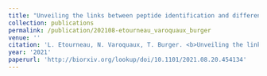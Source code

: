 ```yaml
---
title: "Unveiling the links between peptide identification and differential analysis FDR controls by means of a practical introduction to knockoff filters"
collection: publications
permalink: /publication/202108-etourneau_varoquaux_burger
venue: ''
citation: 'L. Etourneau, N. Varoquaux, T. Burger. <b>Unveiling the links between peptide identification and differential analysis FDR controls by means of a practical introduction to knockoff filters</b>, <i></i> August 2021'
year: '2021'
paperurl: 'http://biorxiv.org/lookup/doi/10.1101/2021.08.20.454134'
---
```

